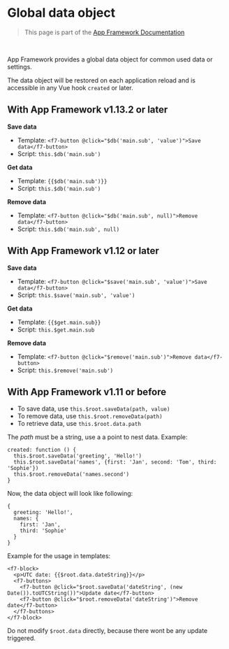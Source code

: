 # Global data object

> This page is part of the [App Framework Documentation](../DOCUMENTATION.md)

<br />

App Framework provides a global data object for common used data or settings.

The data object will be restored on each application reload and is accessible in any Vue hook `created` or later.

## With App Framework v1.13.2 or later

**Save data**
- Template: `<f7-button @click="$db('main.sub', 'value')">Save data</f7-button>`
- Script: `this.$db('main.sub')`

**Get data**
- Template: `{{$db('main.sub')}}`
- Script: `this.$db('main.sub')`
 
**Remove data**
- Template: `<f7-button @click="$db('main.sub', null)">Remove data</f7-button>`
- Script: `this.$db('main.sub', null)`

## With App Framework v1.12 or later

**Save data**

- Template: ```<f7-button @click="$save('main.sub', 'value')">Save data</f7-button>```
- Script: ```this.$save('main.sub', 'value')```

**Get data**

- Template: ```{{$get.main.sub}}```
- Script: ```this.$get.main.sub```

**Remove data**

- Template: ```<f7-button @click="$remove('main.sub')">Remove data</f7-button>```
- Script: ```this.$remove('main.sub')```

## With App Framework v1.11 or before

- To save data, use `this.$root.saveData(path, value)`
- To remove data, use `this.$root.removeData(path)`
- To retrieve data, use `this.$root.data.path`

The *path* must be a string, use a a point to nest data. Example:

```
created: function () {
  this.$root.saveData('greeting', 'Hello!')
  this.$root.saveData('names', {first: 'Jan', second: 'Tom', third: 'Sophie'})
  this.$root.removeData('names.second')
}
```

Now, the data object will look like following:

```
{
  greeting: 'Hello!',
  names: {
    first: 'Jan',
    third: 'Sophie'
  }
}
```

Example for the usage in templates:

```
<f7-block>
  <p>UTC date: {{$root.data.dateString}}</p>
  <f7-buttons>
    <f7-button @click="$root.saveData('dateString', (new Date()).toUTCString())">Update date</f7-button>
    <f7-button @click="$root.removeData('dateString')">Remove date</f7-button>
  </f7-buttons>
</f7-block>
```

Do not modify `$root.data` directly, because there wont be any update triggered.
